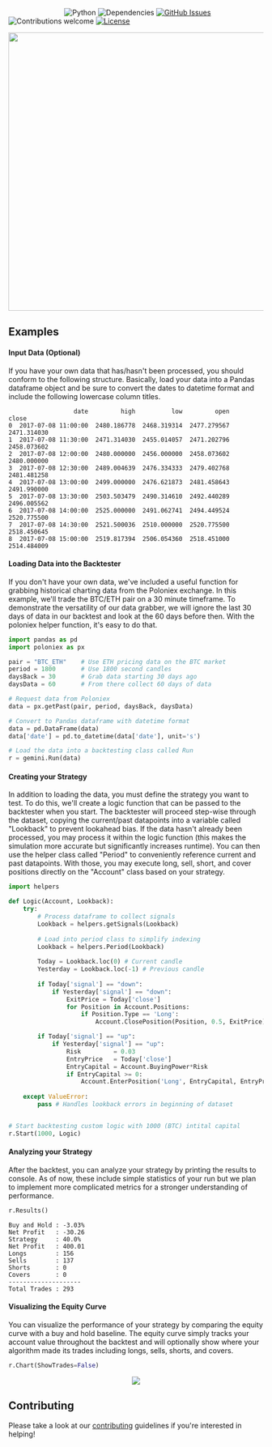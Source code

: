 
&nbsp;&nbsp;&nbsp;&nbsp;&nbsp;&nbsp;&nbsp;&nbsp;&nbsp;&nbsp;&nbsp;&nbsp;&nbsp;
&nbsp;&nbsp;&nbsp;&nbsp;&nbsp;&nbsp;&nbsp;&nbsp;&nbsp;&nbsp;&nbsp;&nbsp;&nbsp;
![Python](https://img.shields.io/badge/python-v2.7%20%2F%20v3.6-blue.svg)
![Dependencies](https://img.shields.io/badge/dependencies-up%20to%20date-brightgreen.svg)
[![GitHub Issues](https://img.shields.io/github/issues/Crypto-AI/Gemini.svg)](https://github.com/Crypto-AI/Gemini/issues)
![Contributions welcome](https://img.shields.io/badge/contributions-welcome-orange.svg)
[![License](https://img.shields.io/badge/license-MIT-blue.svg)](https://opensource.org/licenses/MIT)
<br>
<p align="center"><img src="https://github.com/Crypto-AI/Gemini/blob/master/media/schematic.gif" width="550px"><p>


## Examples

#### Input Data (Optional)
If you have your own data that has/hasn't been processed, you should conform to the following structure. Basically, load your data into a Pandas dataframe object and be sure to convert the dates to datetime format and include the following lowercase column titles.
```text
                  date         high          low         open        close
0  2017-07-08 11:00:00  2480.186778  2468.319314  2477.279567  2471.314030  
1  2017-07-08 11:30:00  2471.314030  2455.014057  2471.202796  2458.073602
2  2017-07-08 12:00:00  2480.000000  2456.000000  2458.073602  2480.000000 
3  2017-07-08 12:30:00  2489.004639  2476.334333  2479.402768  2481.481258
4  2017-07-08 13:00:00  2499.000000  2476.621873  2481.458643  2491.990000 
5  2017-07-08 13:30:00  2503.503479  2490.314610  2492.440289  2496.005562
6  2017-07-08 14:00:00  2525.000000  2491.062741  2494.449524  2520.775500
7  2017-07-08 14:30:00  2521.500036  2510.000000  2520.775500  2518.450645
8  2017-07-08 15:00:00  2519.817394  2506.054360  2518.451000  2514.484009
```

#### Loading Data into the Backtester
If you don't have your own data, we've included a useful function for grabbing historical charting data from the Poloniex exchange. In this example, we'll trade the BTC/ETH pair on a 30 minute timeframe. To demonstrate the versatility of our data grabber, we will ignore the last 30 days of data in our backtest and look at the 60 days before then. With the poloniex helper function, it's easy to do that.
```python
import pandas as pd
import poloniex as px

pair = "BTC_ETH"    # Use ETH pricing data on the BTC market
period = 1800       # Use 1800 second candles
daysBack = 30       # Grab data starting 30 days ago
daysData = 60       # From there collect 60 days of data

# Request data from Poloniex
data = px.getPast(pair, period, daysBack, daysData)

# Convert to Pandas dataframe with datetime format
data = pd.DataFrame(data)
data['date'] = pd.to_datetime(data['date'], unit='s')

# Load the data into a backtesting class called Run
r = gemini.Run(data)
```

#### Creating your Strategy
In addition to loading the data, you must define the strategy you want to test. To do this, we'll create a logic function that can be passed to the backtester when you start. The backtester will proceed step-wise through the dataset, copying the current/past datapoints into a variable called "Lookback" to prevent lookahead bias. If the data hasn't already been processed, you may process it within the logic function (this makes the simulation more accurate but significantly increases runtime). You can then use the helper class called "Period" to conveniently reference current and past datapoints. With those, you may execute long, sell, short, and cover positions directly on the "Account" class based on your strategy.


```python
import helpers

def Logic(Account, Lookback):
    try:
        # Process dataframe to collect signals
        Lookback = helpers.getSignals(Lookback)
        
        # Load into period class to simplify indexing
        Lookback = helpers.Period(Lookback)
        
        Today = Lookback.loc(0) # Current candle
        Yesterday = Lookback.loc(-1) # Previous candle
        
        if Today['signal'] == "down":
            if Yesterday['signal'] == "down":
                ExitPrice = Today['close']
                for Position in Account.Positions:  
                    if Position.Type == 'Long':
                        Account.ClosePosition(Position, 0.5, ExitPrice)

        if Today['signal'] == "up":
            if Yesterday['signal'] == "up":
                Risk         = 0.03
                EntryPrice   = Today['close']
                EntryCapital = Account.BuyingPower*Risk
                if EntryCapital >= 0:
                    Account.EnterPosition('Long', EntryCapital, EntryPrice)
     
    except ValueError: 
        pass # Handles lookback errors in beginning of dataset


# Start backtesting custom logic with 1000 (BTC) intital capital
r.Start(1000, Logic)
```

#### Analyzing your Strategy
After the backtest, you can analyze your strategy by printing the results to console. As of now, these include simple statistics of your run but we plan to implement more complicated metrics for a stronger understanding of performance.

```python
r.Results()
```
```text
Buy and Hold : -3.03%
Net Profit   : -30.26
Strategy     : 40.0%
Net Profit   : 400.01
Longs        : 156
Sells        : 137
Shorts       : 0
Covers       : 0
--------------------
Total Trades : 293
```

#### Visualizing the Equity Curve
You can visualize the performance of your strategy by comparing the equity curve with a buy and hold baseline. The equity curve simply tracks your account value throughout the backtest and will optionally show where your algorithm made its trades including longs, sells, shorts, and covers.
```python
r.Chart(ShowTrades=False)
```
<p align="center"><img src="https://raw.githubusercontent.com/Crypto-AI/Gemini/master/media/example.png"><p>

## Contributing
Please take a look at our [contributing](https://github.com/Crypto-AI/Gemini/blob/master/CONTRIBUTING.md) guidelines if you're interested in helping!
